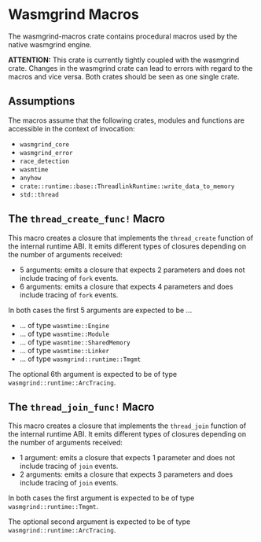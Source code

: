 # Wasmgrind Macros
The wasmgrind-macros crate contains procedural macros used by the native wasmgrind engine.

**ATTENTION:** This crate is currently tightly coupled with the wasmgrind crate. Changes in the wasmgrind crate can lead to errors with regard to the macros and vice versa. Both crates should be seen as one single crate.

## Assumptions
The macros assume that the following crates, modules and functions are accessible in the context of invocation:
- `wasmgrind_core`
- `wasmgrind_error`
- `race_detection`
- `wasmtime`
- `anyhow`
- `crate::runtime::base::ThreadlinkRuntime::write_data_to_memory`
- `std::thread`

## The `thread_create_func!` Macro
This macro creates a closure that implements the `thread_create` function of the internal runtime ABI. It emits different types of closures depending on the number of arguments received:
- 5 arguments: emits a closure that expects 2 parameters and does not include tracing of `fork` events.
- 6 arguments: emits a closure that expects 4 parameters and does include tracing of `fork` events.

In both cases the first 5 arguments are expected to be ...
- ... of type `wasmtime::Engine`
- ... of type `wasmtime::Module`
- ... of type `wasmtime::SharedMemory`
- ... of type `wasmtime::Linker`
- ... of type `wasmgrind::runtime::Tmgmt`

The optional 6th argument is expected to be of type `wasmgrind::runtime::ArcTracing`.

## The `thread_join_func!` Macro
This macro creates a closure that implements the `thread_join` function of the internal runtime ABI. It emits different types of closures depending on the number of arguments received:
- 1 argument: emits a closure that expects 1 parameter and does not include tracing of `join` events.
- 2 arguments: emits a closure that expects 3 parameters and does include tracing of `join` events.

In both cases the first argument is expected to be of type `wasmgrind::runtime::Tmgmt`.

The optional second argument is expected to be of type `wasmgrind::runtime::ArcTracing`.